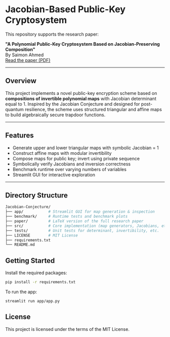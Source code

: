 # Jacobian-Based Public-Key Cryptosystem

This repository supports the research paper:

**"A Polynomial Public-Key Cryptosystem Based on Jacobian-Preserving Composition"**  
By Saimon Ahmed  
[Read the paper (PDF)](https://github.com/SAIMON-AHMED/Jacobian-Conjecture/blob/main/paper/jacobian_crypto.pdf)

---

## Overview

This project implements a novel public-key encryption scheme based on **compositions of invertible polynomial maps** with Jacobian determinant equal to 1. Inspired by the Jacobian Conjecture and designed for post-quantum resilience, the scheme uses structured triangular and affine maps to build algebraically secure trapdoor functions.

---

## Features

- Generate upper and lower triangular maps with symbolic Jacobian = 1
- Construct affine maps with modular invertibility
- Compose maps for public key; invert using private sequence
- Symbolically verify Jacobians and inversion correctness
- Benchmark runtime over varying numbers of variables
- Streamlit GUI for interactive exploration

---

## Directory Structure

```bash
Jacobian-Conjecture/
├── app/           # Streamlit GUI for map generation & inspection
├── benchmark/     # Runtime tests and benchmark plots
├── paper/         # LaTeX version of the full research paper
├── src/           # Core implementation (map generators, Jacobians, etc.)
├── tests/         # Unit tests for determinant, invertibility, etc.
├── LICENSE        # MIT License
├── requirements.txt
└── README.md
```
## Getting Started

Install the required packages:

```bash
pip install -r requirements.txt
```
To run the app:
```bash
streamlit run app/app.py
```
## License

This project is licensed under the terms of the MIT License.



